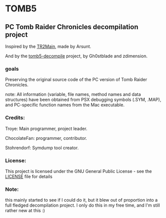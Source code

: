 # TOMB5
## PC Tomb Raider Chronicles decompilation project

Inspired by the [TR2Main](https://github.com/Arsunt/TR2Main/), made by Arsunt. 

And by the [tomb5-decompile](https://github.com/TOMB5/TOMB5) project, by Gh0stblade and zdimension. 

### goals
Preserving the original source code of the PC version of Tomb Raider Chronicles.


note: All information (variable, file names, method names and data structures) have been obtained from PSX debugging symbols (.SYM, .MAP), and PC-specific function names from the Mac executable.

### Credits:
Troye: Main programmer, project leader.

ChocolateFan: programmer, contributor.

Stohrendorf: Symdump tool creator.

### License:
This project is licensed under the GNU General Public License - see the [LICENSE](https://github.com/Trxyebeep/TOMB5/blob/main/LICENSE) file for details

### Note: 
this mainly started to see if I could do it, but it blew out of proportion into a full fledged decompilation project. I only do this in my free time, and I'm still rather new at this :)
